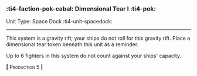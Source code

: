 ### :ti4-faction-pok-cabal: **Dimensional Tear I** :ti4-pok:

Unit Type: Space Dock :ti4-unit-spacedock: 

---

This system is a gravity rift; your ships do not roll for this gravity rift. Place a dimensional tear token beneath this unit as a reminder. 

Up to 6 fighters in this system do not count against your ships' capacity.

__|__ <span style="font-variant:small-caps;">Production 5</span> __|__
